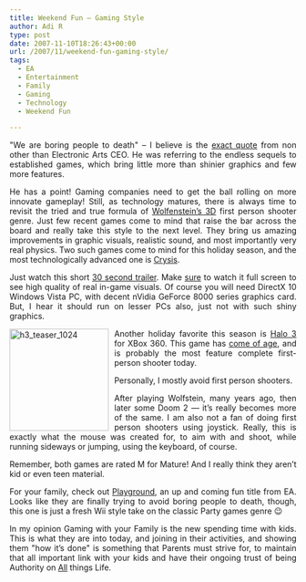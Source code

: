 ```yaml
---
title: Weekend Fun – Gaming Style
author: Adi R
type: post
date: 2007-11-10T18:26:43+00:00
url: /2007/11/weekend-fun-gaming-style/
tags:
  - EA
  - Entertainment
  - Family
  - Gaming
  - Technology
  - Weekend Fun

---
```

<p align="justify">
  "We are boring people to death" &#8211; I believe is the <a href="http://terranova.blogs.com/terra_nova/2007/07/this-just-in-ea.html" target="_blank">exact quote</a> from non other than Electronic Arts CEO. He was referring to the endless sequels to established games, which bring little more than shinier graphics and few more features.
</p>

<p align="justify">
  He has a point! Gaming companies need to get the ball rolling on more innovate gameplay! Still, as technology matures, there is always time to revisit the tried and true formula of <a href="http://en.wikipedia.org/wiki/Wolfenstein_3D" target="_blank">Wolfenstein&#8217;s 3D</a> first person shooter genre. Just few recent games come to mind that raise the bar across the board and really take this style to the next level. They bring us amazing improvements in graphic visuals, realistic sound, and most importantly very real physics. Two such games come to mind for this holiday season, and the most technologically advanced one is <a href="http://www.ea.com/crysis/home.jsp" target="_blank">Crysis</a>.
</p>

<p align="justify">
  Just watch this short <a href="http://stage6.divx.com/EA-Crysis/video/1826714/Crysis-trailer" target="_blank">30 second trailer</a>. Make <u>sure</u> to watch it full screen to see high quality of real in-game visuals. Of course you will need DirectX 10 Windows Vista PC, with decent nVidia GeForce 8000 series graphics card. But, I hear it should run on lesser PCs also, just not with such shiny graphics.
</p>

<p align="justify">
  <a href="http://www.halo3.com/"><img id="id" style="border-right: 0px; border-top: 0px; margin: 0px 10px 0px 0px; border-left: 0px; border-bottom: 0px" height="179" alt="h3_teaser_1024" src="https://i2.wp.com/www.adir1.com//uploads/2007/11/h3-teaser-1024.jpg?resize=174%2C179" width="174" align="left" border="0" data-recalc-dims="1" /></a> Another holiday favorite this season is <a href="http://www.halo3.com/">Halo 3</a> for XBox 360. This game has <a href="http://stage6.divx.com/G4TV/video/1711476/X-Play's-Halo-3-Review" target="_blank">come of age</a>, and is probably the most feature complete first-person shooter today.
</p>

<p align="justify">
  Personally, I mostly avoid first person shooters.
</p>

<p align="justify">
  After playing Wolfstein, many years ago, then later some Doom 2 &#8212; it&#8217;s really becomes more of the same. I am also not a fan of doing first person shooters using joystick. Really, this is exactly what the mouse was created for, to aim with and shoot, while running sideways or jumping, using the keyboard, of course.
</p>

<p align="justify">
  Remember, both games are rated M for Mature! And I really think they aren&#8217;t kid or even teen material.
</p>

<p align="justify">
  For your family, check out <a href="http://www.ea.com/eaplayground/" target="_blank">Playground</a>, an up and coming fun title from EA. Looks like they are finally trying to avoid boring people to death, though, this one is just a fresh Wii style take on the classic Party games genre 😉
</p>

<p align="justify">
  In my opinion Gaming with your Family is the new spending time with kids. This is what they are into today, and joining in their activities, and showing them "how it&#8217;s done" is something that Parents must strive for, to maintain that all important link with your kids and have their ongoing trust of being Authority on <u>All</u> things Life.
</p>